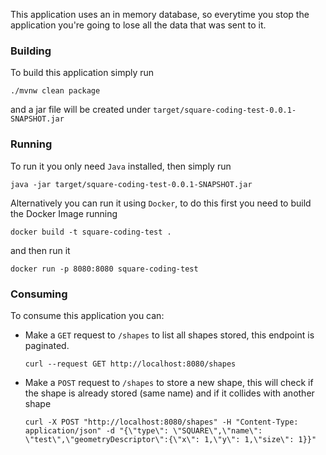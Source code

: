 This application uses an in memory database, so everytime you stop the application you're going to lose all the data
that was sent to it.

### Building

To build this application simply run

```shell
./mvnw clean package
```

and a jar file will be created under `target/square-coding-test-0.0.1-SNAPSHOT.jar`

### Running

To run it you only need `Java` installed, then simply run

````shell
java -jar target/square-coding-test-0.0.1-SNAPSHOT.jar
````

Alternatively you can run it using `Docker`, to do this first you need to build the Docker Image running

````shell
docker build -t square-coding-test .
````

and then run it

````shell
docker run -p 8080:8080 square-coding-test
````

### Consuming

To consume this application you can:

* Make a `GET` request to `/shapes` to list all shapes stored, this endpoint is paginated.
    ````shell
    curl --request GET http://localhost:8080/shapes
    ````
* Make a `POST` request to `/shapes` to store a new shape, this will check if the shape is already stored (same name)
  and if it collides with another shape
    ````shell
    curl -X POST "http://localhost:8080/shapes" -H "Content-Type: application/json" -d "{\"type\": \"SQUARE\",\"name\": \"test\",\"geometryDescriptor\":{\"x\": 1,\"y\": 1,\"size\": 1}}"
    ````

